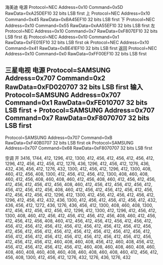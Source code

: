 海美迪
电源
Protocol=NEC Address=0x10 Command=0x5D RawData=0xA25DEF10 32 bits LSB first
上
Protocol=NEC Address=0x10 Command=0x45 RawData=0xBA45EF10 32 bits LSB first
下
Protocol=NEC Address=0x10 Command=0x55 RawData=0xAA55EF10 32 bits LSB first
左
Protocol=NEC Address=0x10 Command=0x7 RawData=0xF807EF10 32 bits LSB first
右
Protocol=NEC Address=0x10 Command=0x1 RawData=0xFE01EF10 32 bits LSB first
ok
Protocol=NEC Address=0x10 Command=0x41 RawData=0xBE41EF10 32 bits LSB first
返回
Protocol=NEC Address=0x10 Command=0x0 RawData=0xFF00EF10 32 bits LSB first

三星电视
电源
Protocol=SAMSUNG Address=0x707 Command=0x2 RawData=0xFD020707 32 bits LSB first
输入
Protocol=SAMSUNG Address=0x707 Command=0x1 RawData=0xFE010707 32 bits LSB first
+
Protocol=SAMSUNG Address=0x707 Command=0x7 RawData=0xF8070707 32 bits LSB first
-
Protocol=SAMSUNG Address=0x707 Command=0xB RawData=0xF40B0707 32 bits LSB first
ok
Protocol=SAMSUNG Address=0x707 Command=0x68 RawData=0xF8070707 32 bits LSB first

空调
开
3416, 1744, 412, 1296, 412, 1300, 412, 456, 412, 456, 412, 456, 412, 1296, 412, 456, 412, 456, 412, 1276, 436, 1296, 412, 456, 412, 1276, 436, 432, 436, 456, 412, 1276, 432, 1300, 412, 456, 412, 1296, 412, 1300, 408, 460, 412, 456, 408, 1300, 412, 456, 412, 456, 412, 1300, 408, 460, 408, 460, 412, 456, 408, 460, 408, 460, 412, 456, 408, 460, 412, 456, 412, 456, 412, 456, 412, 456, 412, 456, 408, 460, 412, 456, 412, 456, 412, 456, 412, 456, 412, 456, 412, 456, 408, 460, 412, 456, 412, 456, 412, 456, 412, 456, 412, 456, 412, 456, 412, 1296, 412, 1300, 412, 456, 412, 456, 412, 456, 412, 1296, 412, 456, 412, 432, 436, 1300, 412, 456, 412, 456, 412, 456, 412, 432, 436, 456, 412, 1272, 436, 1276, 436, 456, 412, 1300, 408, 460, 408, 1300, 412, 456, 412, 456, 412, 456, 412, 1296, 412, 1300, 412, 1296, 412, 456, 412, 1300, 408, 460, 412, 456, 412, 456, 412, 456, 412, 456, 408, 460, 412, 456, 412, 456, 412, 456, 408, 460, 412, 456, 412, 456, 412, 456, 412, 456, 412, 456, 412, 456, 412, 456, 412, 456, 412, 456, 412, 456, 412, 456, 412, 456, 412, 456, 412, 456, 412, 456, 412, 456, 412, 456, 412, 456, 412, 456, 412, 456, 412, 456, 412, 456, 412, 456, 412, 456, 412, 456, 412, 456, 412, 456, 412, 456, 412, 456, 412, 460, 408, 460, 408, 456, 412, 460, 408, 456, 412, 456, 412, 456, 412, 456, 412, 456, 412, 460, 408, 460, 408, 460, 408, 460, 408, 460, 408, 460, 408, 460, 408, 460, 408, 460, 408, 460, 412, 456, 412, 456, 408, 1300, 412, 456, 412, 1276, 432, 1276, 436, 1276, 432
